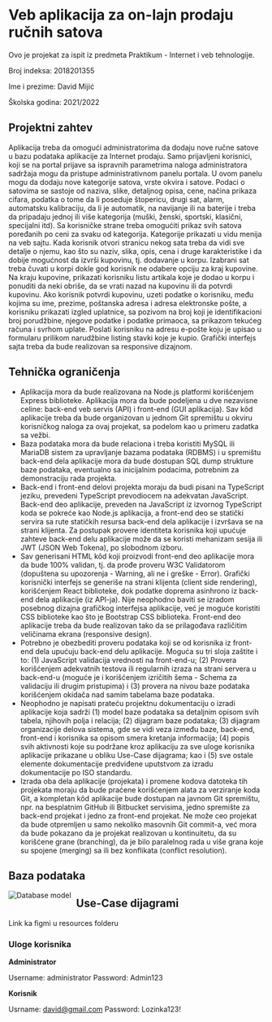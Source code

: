 # Veb aplikacija za on-lajn prodaju ručnih satova

Ovo je projekat za ispit iz predmeta Praktikum - Internet i veb tehnologije.

Broj indeksa: 2018201355

Ime i prezime: David Mijić

Školska godina: 2021/2022

## Projektni zahtev

Aplikacija treba da omogući administratorima da dodaju nove ručne satove u bazu podataka aplikacije za Internet prodaju. Samo prijavljeni korisnici, koji se na portal prijave sa ispravnih parametrima naloga administratora sadržaja mogu da pristupe administrativnom panelu portala. U ovom panelu mogu da dodaju nove kategorije satova, vrste okvira i satove. Podaci o satovima se sastoje od naziva, slike, detaljnog opisa, cene, načina prikaza cifara, podatka o tome da li poseduje štopericu, drugi sat, alarm, automatsku kalibraciju, da li je automatik, na navijanje ili na baterije i treba da pripadaju jednoj ili više kategorija (muški, ženski, sportski, klasični, specijalni itd). Sa korisničke strane treba omogućiti prikaz svih satova poređanih po ceni za svaku od kategorija. Kategorije prikazati u vidu menija na veb sajtu. Kada korisnik otvori stranicu nekog sata treba da vidi sve detalje o njemu, kao što su naziv, slika, opis, cena i druge karakteristike i da dobije mogućnost da izvrši kupovinu, tj. dodavanje u korpu. Izabrani sat treba čuvati u korpi dokle god korisnik ne odabere opciju za kraj kupovine. Na kraju kupovine, prikazati korisniku listu artikala koje je dodao u korpu i ponuditi da neki obriše, da se vrati nazad na kupovinu ili da potvrdi kupovinu. Ako korisnik potvrdi kupovinu, uzeti podatke o korisniku, među kojima su ime, prezime, poštanska adresa i adresa elektronske pošte, a korisniku prikazati izgled uplatnice, sa pozivom na broj koji je identifikacioni broj porudžbine, njegove podatke i podatke primaoca, sa prikazom tekućeg računa i svrhom uplate. Poslati korisniku na adresu e-pošte koju je upisao u formularu prilikom narudžbine listing stavki koje je kupio. Grafički interfejs sajta treba da bude realizovan sa responsive dizajnom.

## Tehnička ograničenja

- Aplikacija mora da bude realizovana na Node.js platformi korišćenjem Express biblioteke. Aplikacija mora da bude podeljena u dve nezavisne celine: back-end veb servis (API) i front-end (GUI aplikacija). Sav kôd aplikacije treba da bude organizovan u jednom Git spremištu u okviru korisničkog naloga za ovaj projekat, sa podelom kao u primeru zadatka sa vežbi.
- Baza podataka mora da bude relaciona i treba koristiti MySQL ili MariaDB sistem za upravljanje bazama podataka (RDBMS) i u spremištu back-end dela aplikacije mora da bude dostupan SQL dump strukture baze podataka, eventualno sa inicijalnim podacima, potrebnim za demonstraciju rada projekta.
- Back-end i front-end delovi projekta moraju da budi pisani na TypeScript jeziku, prevedeni TypeScript prevodiocem na adekvatan JavaScript. Back-end deo aplikacije, preveden na JavaScript iz izvornog TypeScript koda se pokreće kao Node.js aplikacija, a front-end deo se statički servira sa rute statičkih resursa back-end dela aplikacije i izvršava se na strani klijenta. Za postupak provere identiteta korisnika koji upućuje zahteve back-end delu aplikacije može da se koristi mehanizam sesija ili JWT (JSON Web Tokena), po slobodnom izboru.
- Sav generisani HTML kôd koji proizvodi front-end deo aplikacije mora da bude 100% validan, tj. da prođe proveru W3C Validatorom (dopuštena su upozorenja - Warning, ali ne i greške - Error). Grafički korisnički interfejs se generiše na strani klijenta (client side rendering), korišćenjem React biblioteke, dok podatke doprema asinhrono iz back-end dela aplikacije (iz API-ja). Nije neophodno baviti se izradom posebnog dizajna grafičkog interfejsa aplikacije, već je moguće koristiti CSS biblioteke kao što je Bootstrap CSS biblioteka. Front-end deo aplikacije treba da bude realizovan tako da se prilagođava različitim veličinama ekrana (responsive design).
- Potrebno je obezbediti proveru podataka koji se od korisnika iz front-end dela upućuju back-end delu aplikacije. Moguća su tri sloja zaštite i to: (1) JavaScript validacija vrednosti na front-end-u; (2) Provera korišćenjem adekvatnih testova ili regularnih izraza na strani servera u back-end-u (moguće je i korišćenjem izričitih šema - Schema za validaciju ili drugim pristupima) i (3) provera na nivou baze podataka korišćenjem okidača nad samim tabelama baze podataka.
- Neophodno je napisati prateću projektnu dokumentaciju o izradi aplikacije koja sadrži (1) model baze podataka sa detaljnim opisom svih tabela, njihovih polja i relacija; (2) dijagram baze podataka; (3) dijagram organizacije delova sistema, gde se vidi veza između baze, back-end, front-end i korisnika sa opisom smera kretanja informacija; (4) popis svih aktivnosti koje su podržane kroz aplikaciju za sve uloge korisnika aplikacije prikazane u obliku Use-Case dijagrama; kao i (5) sve ostale elemente dokumentacije predviđene uputstvom za izradu dokumentacije po ISO standardu.
- Izrada oba dela aplikacije (projekata) i promene kodova datoteka tih projekata moraju da bude praćene korišćenjem alata za verziranje koda Git, a kompletan kôd aplikacije bude dostupan na javnom Git spremištu, npr. na besplatnim GitHub ili Bitbucket servisima, jedno spremište za back-end projekat i jedno za front-end projekat. Ne može ceo projekat da bude otpremljen u samo nekoliko masovnih Git commit-a, već mora da bude pokazano da je projekat realizovan u kontinuitetu, da su korišćene grane (branching), da je bilo paralelnog rada u više grana koje su spojene (merging) sa ili bez konflikata (conflict resolution).

## Baza podataka

<img src="watch-shop-web-app-database-model.png"
     alt="Database model"
     style="float: left; margin-right: 10px;" />

## Use-Case dijagrami

Link ka figmi u resources folderu

### Uloge korisnika

**Administrator**

Username: administrator
Password: Admin123

**Korisnik**

Usrname: david@gmail.com
Password: Lozinka123!
